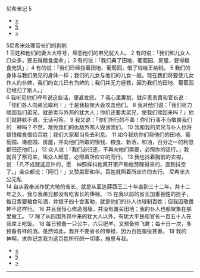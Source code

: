 ﻿





 尼希米记 5




* [<](bible/NEH04.md)
* [5](bible/NEH.md)
* [>](bible/NEH06.md)



 
5尼希米处理官长们的剥削  
1 百姓和他们的妻大大呼号，埋怨他们的弟兄犹大人。 
2 有的说：「我们和儿女人口众多，要去得粮食度命」； 
3 有的说：「我们典了田地、葡萄园、房屋，要得粮食充饥」； 
4 有的说：「我们已经指着田地、葡萄园，借了钱给王纳税。 
5 我们的身体与我们弟兄的身体一样；我们的儿女与他们的儿女一般。现在我们将要使儿女作人的仆婢，我们的女儿已有为婢的；我们并无力拯救，因为我们的田地、葡萄园已经归了别人。」  
6 我听见他们呼号说这些话，便甚发怒。 
7 我心里筹划，就斥责贵胄和官长说：「你们各人向弟兄取利！」于是我招聚大会攻击他们。 
8 我对他们说：「我们尽力赎回我们弟兄，就是卖与外邦的犹大人；你们还要卖弟兄，使我们赎回来吗？」他们就静默不语，无话可答。 
9 我又说：「你们所行的不善！你们行事不当敬畏我们的　神吗？不然，难免我们的仇敌外邦人毁谤我们。 
10 我和我的弟兄与仆人也将银钱粮食借给百姓；我们大家都当免去利息。 
11 如今我劝你们将他们的田地、葡萄园、橄榄园、房屋，并向他们所取的银钱、粮食、新酒，和油，百分之一的利息都归还他们。」 
12 众人说：「我们必归还，不再向他们索要，必照你的话行。」我就召了祭司来，叫众人起誓，必照着所应许的而行。 
13 我也抖着胸前的衣襟，说：「凡不成就这应许的，愿　神照样抖他离开家产和他劳碌得来的，直到抖空了。」会众都说：「阿们！」又赞美耶和华。百姓就照着所应许的去行。 尼希米大公无私  
14 自从我奉派作犹大地的省长，就是从亚达薛西王二十年直到三十二年，共十二年之久，我与我弟兄都没有吃省长的俸禄。 
15 在我以前的省长加重百姓的担子，每日索要粮食和酒，并银子四十舍客勒，就是他们的仆人也辖制百姓；但我因敬畏　神不这样行。 
16 并且我恒心修造城墙，并没有置买田地；我的仆人也都聚集在那里做工。 
17 除了从四围外邦中来的犹大人以外，有犹大平民和官长一百五十人在我席上吃饭。 
18 每日预备一只公牛，六只肥羊，又预备些飞禽；每十日一次，多预备各样的酒。虽然如此，我并不要省长的俸禄，因为百姓服役甚重。 
19 我的　神啊，求你记念我为这百姓所行的一切事，施恩与我。 
* [<](bible/NEH04.md)
* [5](bible/NEH.md)
* [>](bible/NEH06.md)





---









